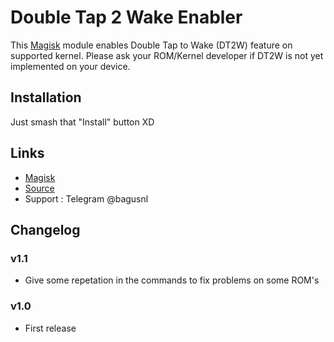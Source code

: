 
# Double Tap 2 Wake Enabler

This [Magisk][] module enables Double Tap to Wake (DT2W) feature 
on supported kernel. Please ask your ROM/Kernel developer if 
DT2W is not yet implemented on your device.


## Installation

Just smash that "Install" button XD

## Links

* [Magisk][]
* [Source][]
* Support : Telegram @bagusnl


## Changelog

### v1.1

* Give some repetation in the commands to fix problems on some 
ROM's

### v1.0

* First release


[Magisk]:  https://forum.xda-developers.com/apps/magisk
[Source]:  https://github.com/bagusnl/dt2w-enabler
